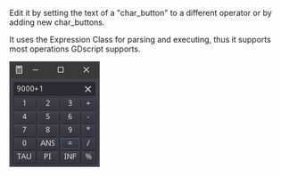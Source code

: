 Edit it by setting the text of a "char_button" to a different operator or by adding new char_buttons. 

It uses the Expression Class for parsing and executing, thus it supports most operations GDscript supports.

![screenshot](https://raw.githubusercontent.com/boukew99/gui_calculator/main/screenshot/Screenshot%202022-02-28%20130917.png)
